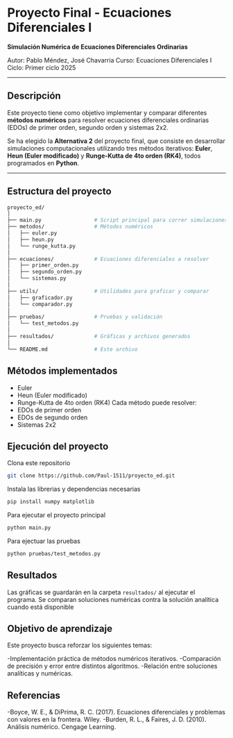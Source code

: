# Proyecto Final - Ecuaciones Diferenciales I
**Simulación Numérica de Ecuaciones Diferenciales Ordinarias**

Autor: Pablo Méndez, José Chavarria 
Curso: Ecuaciones Diferenciales I  
Ciclo: Primer ciclo 2025  

---

## Descripción

Este proyecto tiene como objetivo implementar y comparar diferentes **métodos numéricos** para resolver ecuaciones diferenciales ordinarias (EDOs) de primer orden, segundo orden y sistemas 2x2.

Se ha elegido la **Alternativa 2** del proyecto final, que consiste en desarrollar simulaciones computacionales utilizando tres métodos iterativos: **Euler**, **Heun (Euler modificado)** y **Runge-Kutta de 4to orden (RK4)**, todos programados en **Python**.

---

## Estructura del proyecto

```bash
proyecto_ed/
│
├── main.py                 # Script principal para correr simulaciones
├── metodos/                # Métodos numéricos
│   ├── euler.py
│   ├── heun.py
│   └── runge_kutta.py
│
├── ecuaciones/             # Ecuaciones diferenciales a resolver
│   ├── primer_orden.py
│   ├── segundo_orden.py
│   └── sistemas.py
│
├── utils/                  # Utilidades para graficar y comparar
│   ├── graficador.py
│   └── comparador.py
│
├── pruebas/                # Pruebas y validación
│   └── test_metodos.py
│
├── resultados/             # Gráficas y archivos generados
│
└── README.md               # Este archivo
```

## Métodos implementados
- Euler
- Heun (Euler modificado)
- Runge-Kutta de 4to orden (RK4)
Cada método puede resolver:
- EDOs de primer orden
- EDOs de segundo orden
- Sistemas 2x2

## Ejecución del proyecto
Clona este repositorio
``` bash
git clone https://github.com/Paul-1511/proyecto_ed.git
```

Instala las librerias y dependencias necesarias
``` bash
pip install numpy matplotlib
```

Para ejecutar el proyecto principal
``` bash
python main.py
```

Para ejectuar las pruebas
``` bash
python pruebas/test_metodos.py
```

## Resultados

Las gráficas se guardarán en la carpeta `resultados/` al ejecutar el programa. Se comparan soluciones numéricas contra la solución analítica cuando está disponible

## Objetivo de aprendizaje
Este proyecto busca reforzar los siguientes temas:

-Implementación práctica de métodos numéricos iterativos.
-Comparación de precisión y error entre distintos algoritmos.
-Relación entre soluciones analíticas y numéricas.

## Referencias 

-Boyce, W. E., & DiPrima, R. C. (2017). Ecuaciones diferenciales y problemas con valores en la frontera. Wiley.
-Burden, R. L., & Faires, J. D. (2010). Análisis numérico. Cengage Learning.
